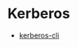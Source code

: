 # Kerberos

- [kerberos-cli](https://github.com/kerberos-cli/kerberos-cli/tree/master/packages/kerberos-cli)
